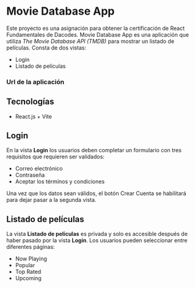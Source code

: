 # Movie Database App
Este proyecto es una asignación para obtener la certificación de React Fundamentales de Dacodes. Movie Database App es una aplicación que utiliza *The Movie Database API (TMDB)* para mostrar un listado de películas. Consta de dos vistas:
- Login 
- Listado de películas
### Url de la aplicación


## Tecnologías
- React.js + Vite

## Login
En la vista **Login** los usuarios deben completar un formulario con tres requisitos que requieren ser validados:
- Correo electrónico
- Contraseña
- Aceptar los términos y condiciones

Una vez que los datos sean válidos, el botón Crear Cuenta se habilitará para dejar pasar a la segunda vista.

## Listado de películas
La vista **Listado de películas** es privada y solo es accesible después de haber pasado por la vista **Login**. Los usuarios pueden seleccionar entre diferentes páginas:
- Now Playing
- Popular
- Top Rated
- Upcoming

